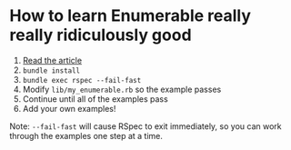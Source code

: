 # How to learn Enumerable really really ridiculously good

1. [Read the article](https://www.rubysteps.com/quick-wins/how-to-learn-enumerable-really-really-ridiculously-good/)
2. `bundle install`
3. `bundle exec rspec --fail-fast`
4. Modify `lib/my_enumerable.rb` so the example passes
5. Continue until all of the examples pass
6. Add your own examples!

Note: `--fail-fast` will cause RSpec to exit immediately, so you can work through the examples one step at a time.
